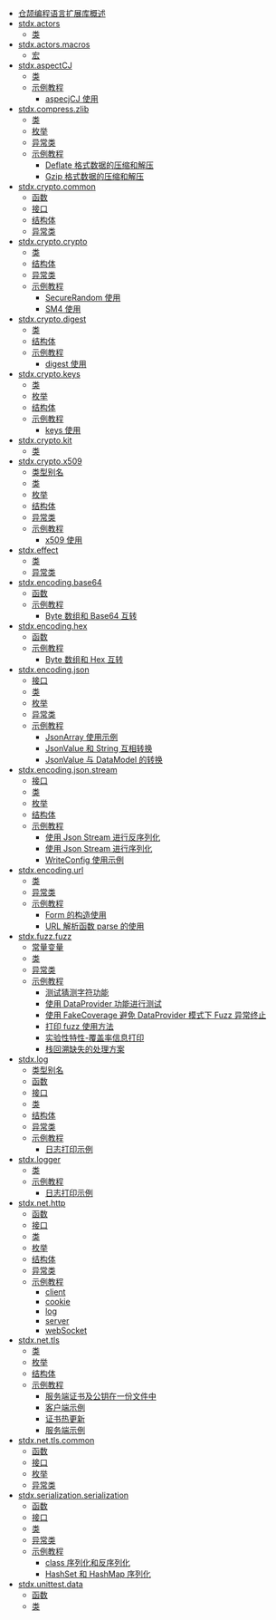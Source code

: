 - [仓颉编程语言扩展库概述](libs_stdx/libs_overview.md)
- [stdx.actors](libs_stdx/actors/actors_package_overview.md)
    - [类](libs_stdx/actors/actors_package_api/actors_package_classes.md)
- [stdx.actors.macros](libs_stdx/actors/macros/macros_package_overview.md)
    - [宏](libs_stdx/actors/macros/macros_package_api/macros_package_macros.md)
- [stdx.aspectCJ](libs_stdx/aspectCJ/aspectCJ_package_overview.md)
    - [类](libs_stdx/aspectCJ/aspectCJ_package_api/aspectCJ_package_classes.md)
    - [示例教程]()
        - [aspecjCJ 使用](libs_stdx/aspectCJ/aspectCJ_samples/aspectCJ_sample.md)
- [stdx.compress.zlib](libs_stdx/compress/zlib/zlib_package_overview.md)
    - [类](libs_stdx/compress/zlib/zlib_package_api/zlib_package_classes.md)
    - [枚举](libs_stdx/compress/zlib/zlib_package_api/zlib_package_enums.md)
    - [异常类](libs_stdx/compress/zlib/zlib_package_api/zlib_package_exceptions.md)
    - [示例教程]()
        - [Deflate 格式数据的压缩和解压](libs_stdx/compress/zlib/zlib_samples/deflate_compress_decompress.md)
        - [Gzip 格式数据的压缩和解压](libs_stdx/compress/zlib/zlib_samples/gzip_compress_decompress.md)
- [stdx.crypto.common](libs_stdx/crypto/common/crypto_common_package_overview.md)
    - [函数](libs_stdx/crypto/common/crypto_common_package_api/crypto_common_package_funcs.md)
    - [接口](libs_stdx/crypto/common/crypto_common_package_api/crypto_common_package_interfaces.md)
    - [结构体](libs_stdx/crypto/common/crypto_common_package_api/crypto_common_package_structs.md)
    - [异常类](libs_stdx/crypto/common/crypto_common_package_api/crypto_common_package_exceptions.md)
- [stdx.crypto.crypto](libs_stdx/crypto/crypto/crypto_package_overview.md)
    - [类](libs_stdx/crypto/crypto/crypto_package_api/crypto_package_classes.md)
    - [结构体](libs_stdx/crypto/crypto/crypto_package_api/crypto_package_structs.md)
    - [异常类](libs_stdx/crypto/crypto/crypto_package_api/crypto_package_exceptions.md)
    - [示例教程]()
        - [SecureRandom 使用](libs_stdx/crypto/crypto/crypto_samples/sample_secure_random.md)
        - [SM4 使用](libs_stdx/crypto/crypto/crypto_samples/sample_crypto.md)
- [stdx.crypto.digest](libs_stdx/crypto/digest/crypto_digest_package_overview.md)
    - [类](libs_stdx/crypto/digest/digest_package_api/digest_package_classes.md)
    - [结构体](libs_stdx/crypto/digest/digest_package_api/digest_package_structs.md)
    - [示例教程]()
        - [digest 使用](libs_stdx/crypto/digest/digest_samples/sample_digest.md)
- [stdx.crypto.keys](libs_stdx/crypto/keys/keys_package_overview.md)
    - [类](libs_stdx/crypto/keys/keys_package_api/keys_package_classes.md)
    - [枚举](libs_stdx/crypto/keys/keys_package_api/keys_package_enums.md)
    - [结构体](libs_stdx/crypto/keys/keys_package_api/keys_package_structs.md)
    - [示例教程]()
        - [keys 使用](libs_stdx/crypto/keys/keys_samples/sample_keys.md)
- [stdx.crypto.kit](libs_stdx/crypto/kit/crypto_kit_package_overview.md)
    - [类](libs_stdx/crypto/kit/crypto_kit_package_api/crypto_kit_package_classes.md)
- [stdx.crypto.x509](libs_stdx/crypto/x509/x509_package_overview.md)
    - [类型别名](libs_stdx/crypto/x509/x509_package_api/x509_package_type.md)
    - [类](libs_stdx/crypto/x509/x509_package_api/x509_package_classes.md)
    - [枚举](libs_stdx/crypto/x509/x509_package_api/x509_package_enums.md)
    - [结构体](libs_stdx/crypto/x509/x509_package_api/x509_package_structs.md)
    - [异常类](libs_stdx/crypto/x509/x509_package_api/x509_package_exceptions.md)
    - [示例教程]()
        - [x509 使用](libs_stdx/crypto/x509/x509_samples/sample_x509.md)
- [stdx.effect](libs_stdx/effect/effect_package_overview.md)
    - [类](libs_stdx/effect/effect_package_api/effect_package_classes.md)
    - [异常类](libs_stdx/effect/effect_package_api/effect_package_exceptions.md)
- [stdx.encoding.base64](libs_stdx/encoding/base64/base64_package_overview.md)
    - [函数](libs_stdx/encoding/base64/base64_package_api/base64_package_funcs.md)
    - [示例教程]()
        - [Byte 数组和 Base64 互转](libs_stdx/encoding/base64/base64_samples/base64.md)
- [stdx.encoding.hex](libs_stdx/encoding/hex/hex_package_overview.md)
    - [函数](libs_stdx/encoding/hex/hex_package_api/hex_package_funcs.md)
    - [示例教程]()
        - [Byte 数组和 Hex 互转](libs_stdx/encoding/hex/hex_samples/hex.md)
- [stdx.encoding.json](libs_stdx/encoding/json/json_package_overview.md)
    - [接口](libs_stdx/encoding/json/json_package_api/encoding_json_package_interfaces.md)
    - [类](libs_stdx/encoding/json/json_package_api/encoding_json_package_classes.md)
    - [枚举](libs_stdx/encoding/json/json_package_api/encoding_json_package_enums.md)
    - [异常类](libs_stdx/encoding/json/json_package_api/encoding_json_package_exceptions.md)
    - [示例教程]()
        - [JsonArray 使用示例](libs_stdx/encoding/json/json_samples/json_array_sample.md)
        - [JsonValue 和 String 互相转换](libs_stdx/encoding/json/json_samples/json_value_sample.md)
        - [JsonValue 与 DataModel 的转换](libs_stdx/encoding/json/json_samples/to_json_sample.md)
- [stdx.encoding.json.stream](libs_stdx/encoding/json_stream/json_stream_package_overview.md)
    - [接口](libs_stdx/encoding/json_stream/json_stream_package_api/encoding_json_stream_package_interfaces.md)
    - [类](libs_stdx/encoding/json_stream/json_stream_package_api/encoding_json_stream_package_classes.md)
    - [枚举](libs_stdx/encoding/json_stream/json_stream_package_api/encoding_json_stream_package_enums.md)
    - [结构体](libs_stdx/encoding/json_stream/json_stream_package_api/encoding_json_stream_package_structs.md)
    - [示例教程]()
        - [使用 Json Stream 进行反序列化](libs_stdx/encoding/json_stream/json_stream_samples/sample_json_reader.md)
        - [使用 Json Stream 进行序列化](libs_stdx/encoding/json_stream/json_stream_samples/sample_json_writer.md)
        - [WriteConfig 使用示例](libs_stdx/encoding/json_stream/json_stream_samples/sample_json_writeconfig.md)
- [stdx.encoding.url](libs_stdx/encoding/url/url_package_overview.md)
    - [类](libs_stdx/encoding/url/url_package_api/url_package_classes.md)
    - [异常类](libs_stdx/encoding/url/url_package_api/url_package_exceptions.md)
    - [示例教程]()
        - [Form 的构造使用](libs_stdx/encoding/url/url_samples/form.md)
        - [URL 解析函数 parse 的使用](libs_stdx/encoding/url/url_samples/url_parse.md)
- [stdx.fuzz.fuzz](libs_stdx/fuzz/fuzz_package_overview.md)
    - [常量变量](libs_stdx/fuzz/fuzz_package_api/fuzz_package_constants_vars.md)
    - [类](libs_stdx/fuzz/fuzz_package_api/fuzz_package_classes.md)
    - [异常类](libs_stdx/fuzz/fuzz_package_api/fuzz_package_exceptions.md)
    - [示例教程]()
        - [测试猜测字符功能](libs_stdx/fuzz/fuzz_samples/basic_fuzzing_test.md)
        - [使用 DataProvider 功能进行测试](libs_stdx/fuzz/fuzz_samples/dataprovider_usage.md)
        - [使用 FakeCoverage 避免 DataProvider 模式下 Fuzz 异常终止](libs_stdx/fuzz/fuzz_samples/fake_coverage_usage.md)
        - [打印 fuzz 使用方法](libs_stdx/fuzz/fuzz_samples/print_cj-fuzz_usage.md)
        - [实验性特性-覆盖率信息打印](libs_stdx/fuzz/fuzz_samples/print_coverage.md)
        - [栈回溯缺失的处理方案](libs_stdx/fuzz/fuzz_samples/stack_backtrace_missing_solution.md)
- [stdx.log](libs_stdx/log/log_package_overview.md)
    - [类型别名](libs_stdx/log/log_package_api/log_package_types.md)
    - [函数](libs_stdx/log/log_package_api/log_package_funcs.md)
    - [接口](libs_stdx/log/log_package_api/log_package_interfaces.md)
    - [类](libs_stdx/log/log_package_api/log_package_classes.md)
    - [结构体](libs_stdx/log/log_package_api/log_package_structs.md)
    - [异常类](libs_stdx/log/log_package_api/log_package_exceptions.md)
    - [示例教程]()
        - [日志打印示例](libs_stdx/log/log_samples/log_sample.md)
- [stdx.logger](libs_stdx/logger/logger_package_overview.md)
    - [类](libs_stdx/logger/logger_package_api/logger_package_classes.md)
    - [示例教程]()
        - [日志打印示例](libs_stdx/logger/logger_samples/logger_sample.md)
- [stdx.net.http](libs_stdx/net/http/http_package_overview.md)
    - [函数](libs_stdx/net/http/http_package_api/http_package_funcs.md)
    - [接口](libs_stdx/net/http/http_package_api/http_package_interfaces.md)
    - [类](libs_stdx/net/http/http_package_api/http_package_classes.md)
    - [枚举](libs_stdx/net/http/http_package_api/http_package_enums.md)
    - [结构体](libs_stdx/net/http/http_package_api/http_package_structs.md)
    - [异常类](libs_stdx/net/http/http_package_api/http_package_exceptions.md)
    - [示例教程]()
        - [client](libs_stdx/net/http/http_samples/http_client.md)
        - [cookie](libs_stdx/net/http/http_samples/cookie.md)
        - [log](libs_stdx/net/http/http_samples/log.md)
        - [server](libs_stdx/net/http/http_samples/http_server.md)
        - [webSocket](libs_stdx/net/http/http_samples/webSocket.md)
- [stdx.net.tls](libs_stdx/net/tls/tls_package_overview.md)
    - [类](libs_stdx/net/tls/tls_package_api/tls_package_classes.md)
    - [枚举](libs_stdx/net/tls/tls_package_api/tls_package_enums.md)
    - [结构体](libs_stdx/net/tls/tls_package_api/tls_package_structs.md)
    - [示例教程]()
        - [服务端证书及公钥在一份文件中](libs_stdx/net/tls/tls_samples/cert_key.md)
        - [客户端示例](libs_stdx/net/tls/tls_samples/client.md)
        - [证书热更新](libs_stdx/net/tls/tls_samples/hot_update_cert.md)
        - [服务端示例](libs_stdx/net/tls/tls_samples/server.md)
- [stdx.net.tls.common](libs_stdx/net/tls/common/tls_common_package_overview.md)
    - [函数](libs_stdx/net/tls/common/tls_common_package_api/tls_common_package_funcs.md)
    - [接口](libs_stdx/net/tls/common/tls_common_package_api/tls_common_package_interfaces.md)
    - [枚举](libs_stdx/net/tls/common/tls_common_package_api/tls_common_package_enums.md)
    - [异常类](libs_stdx/net/tls/common/tls_common_package_api/tls_common_package_exceptions.md)
- [stdx.serialization.serialization](libs_stdx/serialization/serialization_package_overview.md)
    - [函数](libs_stdx/serialization/serialization_package_api/serialization_package_functions.md)
    - [接口](libs_stdx/serialization/serialization_package_api/serialization_package_interfaces.md)
    - [类](libs_stdx/serialization/serialization_package_api/serialization_package_classes.md)
    - [异常类](libs_stdx/serialization/serialization_package_api/serialization_package_exceptions.md)
    - [示例教程]()
        - [class 序列化和反序列化](libs_stdx/serialization/serialization_samples/serialize_and_deserialize_class.md)
        - [HashSet 和 HashMap 序列化](libs_stdx/serialization/serialization_samples/serialize_hashmap_and_hashset.md)
- [stdx.unittest.data](libs_stdx/unittest/data/data_package_overview.md)
    - [函数](libs_stdx/unittest/data/data_package_api/data_package_functions.md)
    - [类](libs_stdx/unittest/data/data_package_api/data_package_classes.md)
